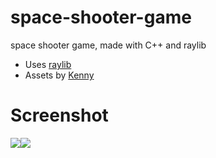 # space-shooter-game
space shooter game, made with C++ and raylib

* Uses [raylib](https://www.raylib.com/)
* Assets by [Kenny](https://www.kenney.nl/assets/space-shooter-redux)

# Screenshot
<div style="display:flex">
  <img src="https://github.com/pepega90/Kkona-shooting-gallery/blob/main/screenshot/img1.jpg" />
  <img src="https://github.com/pepega90/Kkona-shooting-gallery/blob/main/screenshot/img2.jpg" />
</div>
